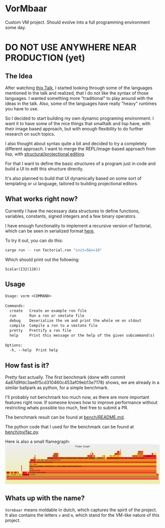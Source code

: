 # **V**or**M**baar
Custom VM project. Should evolve into a full programming environment some day.

# DO NOT USE ANYWHERE NEAR PRODUCTION (yet)

## The Idea
After watching [this Talk](https://www.youtube.com/watch?v=8Ab3ArE8W3s),
I started looking through some of the languages mentioned in the talk and realized,
that I do not like the syntax of those languages. I wanted something more "traditional" to play around
with the ideas in the talk. Also, some of the languages have really "heavy" runtimes you have to use.

So I decided to start building my own dynamic programing environment. I want it to have some of the nice things
that smalltalk and lisp have, with their image based approach, but with enough flexibility to do further research
on such topics.

I also thought about syntax quite a bit and decided to try a completely different approach. I want to merge
the REPL/image-based approach from lisp, with [structural/projectional editing](https://en.wikipedia.org/wiki/Structure_editor).

For that I want to define the basic structures of a program just in code and build a UI
to edit this structure directly.

It's also planned to build that UI dynamically based on some sort of templating or ui language, tailored to building
projectional editors.

## What works right now?
Currently I have the necessary data structures to define functions, variables, constants, signed integers
and a few binary operators.

I have enough functionality to implement a recursive version of factorial, which can be seen in serialized
format [here](./factorial.ron).

To try it out, you can do this:
```bash
cargo run -- run factorial.ron "init=5&n=10"
```

Which should print out the following:
```
Scalar(I32(120))
```

## Usage
```
Usage: vorm <COMMAND>

Commands:
  create   Create an example ron file
  run      Run a ron or vmstate file
  debug    Deserialize the vm and print the whole vm on stdout
  compile  Compile a ron to a vmstate file
  pretty   Prettify a ron file
  help     Print this message or the help of the given subcommand(s)

Options:
  -h, --help  Print help
```

## How fast is it?

Pretty fast actually. The first benchmark (done with commit 4a87d9fdc3ae6f5cd310460c453af09eb13e7178) shows,
we are already in a similar ballpark as python, for a simple benchmark.

I'll probably not benchmark too much now, as there are more important features right now. If someone knows how to
improve performance without restricting whats possible too much, feel free to submit a PR.

The benchmark result can be found at [bench/README.md](./bench/README.md).

The python code that I used for the benchmark can be found at [bench/py/fac.py](./bench/py/fac.py).

Here is also a small flamegraph:
![flamegraph](./flamegraph.png)

## Whats up with the name?
`Vormbaar` means moldable in dutch, which captures the spirit of the project. It also contains the letters `v` and `m`,
which stand for the VM-like nature of this project.

